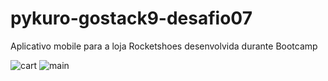 # pykuro-gostack9-desafio07
Aplicativo mobile para a loja Rocketshoes desenvolvida durante Bootcamp

![cart](https://user-images.githubusercontent.com/16666511/69454101-2c46dc00-0d44-11ea-8a75-a200effd007a.PNG)
![main](https://user-images.githubusercontent.com/16666511/69454102-2c46dc00-0d44-11ea-90da-da176b2a0079.PNG)
